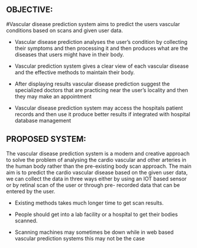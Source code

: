 OBJECTIVE:
----------

#Vascular disease prediction system aims to predict the users vascular conditions based on scans and given user data.

* Vascular disease prediction analyses the user’s condition by collecting their symptoms and then processing it and then produces what are the diseases that users might have in their body.

* Vascular prediction system gives a clear view of each vascular disease and the effective methods to maintain their body.

* After displaying results vascular disease prediction suggest the specialized doctors that are practicing near the user’s locality and then they may make an appointment

* Vascular disease prediction system may access the hospitals patient records and then use it produce better results if integrated with hospital database management

PROPOSED SYSTEM:
----------------

The vascular disease prediction system is a modern and creative approach to solve the problem of analysing the cardio vascular and other arteries in the human body rather than the pre-existing body scan approach. The main aim is to predict the cardio vascular disease based on the given user data, we can collect the data in three ways either by using an IOT based sensor or by retinal scan of the user or through pre- recorded data that can be entered by the user.

* Existing methods takes much longer time to get scan results.

* People should get into a lab facility or a hospital to get their bodies scanned.
 
* Scanning machines may sometimes be down while in web based vascular prediction systems this may not be the case
